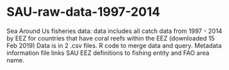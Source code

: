 # SAU-raw-data-1997-2014
Sea Around Us fisheries data: data includes all catch data from 1997 - 2014 by EEZ for countries that have coral reefs within the EEZ (downloaded 15 Feb 2019)
Data is in 2 .csv files. R code to merge data and query. Metadata information file links SAU EEZ definitions to fishing entity and FAO area name.
